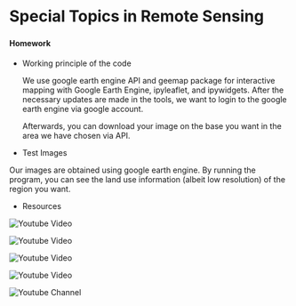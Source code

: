 # Special Topics in Remote Sensing
### 
#### Homework

- Working principle of the code

  We use google earth engine API and geemap package for interactive mapping with Google Earth Engine, ipyleaflet, and ipywidgets. After the necessary updates are made in     the tools, we want to login to the google earth engine via google account.

  Afterwards, you can download your image on the base you want in the area we have chosen via API.






- Test Images

Our images are obtained using google earth engine. By running the program, you can see the land use information (albeit low resolution) of the region you want.

- Resources

![Youtube Video](https://www.youtube.com/watch?v=oYRHwuQpYYk)

![Youtube Video](https://www.youtube.com/channel/UCzVB3qcyTd-QGJKY_Hpky5g)

![Youtube Video](https://www.youtube.com/watch?v=oYRHwuQpYYk)

![Youtube Video](https://www.youtube.com/channel/UC_N_ufl-48AAIwC6tHg660Q)

![Youtube Channel](https://www.youtube.com/c/QiushengWu)
